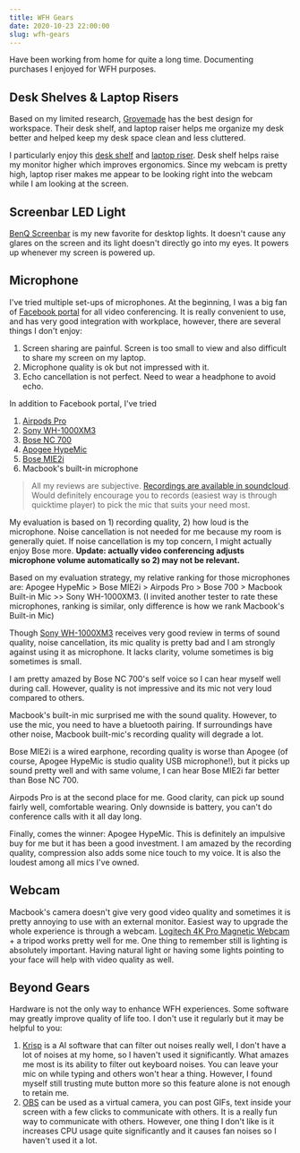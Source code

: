 ```yaml
---
title: WFH Gears
date: 2020-10-23 22:00:00
slug: wfh-gears
---
```


Have been working from home for quite a long time. Documenting purchases I enjoyed for WFH purposes.

<!--more-->

## Desk Shelves & Laptop Risers

Based on my limited research, [Grovemade](https://grovemade.com) has the best design for workspace. Their desk shelf, and laptop raiser helps me organize my desk better and helped keep my desk space clean and less cluttered.

I particularly enjoy this [desk shelf](https://grovemade.com/product/wood-desk-shelf/?initial=342) and [laptop riser](https://grovemade.com/laptop-riser/). Desk shelf helps raise my monitor higher which improves ergonomics. Since my webcam is pretty high, laptop riser makes me appear to be looking right into the webcam while I am looking at the screen.


## Screenbar LED Light

[BenQ Screenbar](https://www.amazon.com/gp/product/B076VNFZJG/ref=ppx_yo_dt_b_asin_title_o03_s00?ie=UTF8&psc=1) is my new favorite for desktop lights. It doesn't cause any glares on the screen and its light doesn't directly go into my eyes. It powers up whenever my screen is powered up.


## Microphone

I've tried multiple set-ups of microphones. At the beginning, I was a big fan of [Facebook portal](https://portal.facebook.com/products/portal/) for all video conferencing. It is really convenient to use, and has very good integration with workplace, however, there are several things I don't enjoy:

1. Screen sharing are painful. Screen is too small to view and also difficult to share my screen on my laptop.
2. Microphone quality is ok but not impressed with it.
3. Echo cancellation is not perfect. Need to wear a headphone to avoid echo.


In addition to Facebook portal, I've tried
1. [Airpods Pro](https://www.apple.com/airpods/?afid=p238%7CsoEw2Fca6-dc_mtid_1870765e38482_pcrid_427418703272_pgrid_85797749898_&cid=aos-us-kwgo---slid---product-)
2. [Sony WH-1000XM3](https://www.sony.com/electronics/headband-headphones/wh-1000xm3)
3. [Bose NC 700](https://www.bose.com/en_us/products/headphones/noise_cancelling_headphones/noise-cancelling-headphones-700.html#v=noise_cancelling_headphones_700_triple_midnight)
4. [Apogee HypeMic](https://apogeedigital.com/products/hypemic)
5. [Bose MIE2i](https://www.bose.com/en_us/support/products/bose_headphones_support/bose_in_ear_headphones_support/mie2i_headset.html)
6. Macbook's built-in microphone

> All my reviews are subjective. [Recordings are available in soundcloud](https://soundcloud.com/wei-wei-323266803/sets/microphone-test/s-QAvSQVWEH7Z). Would definitely encourage you to records (easiest way is through quicktime player) to pick the mic that suits your need most.

My evaluation is based on 1) recording quality, 2) how loud is the microphone. Noise cancellation is not needed for me because my room is generally quiet. If noise cancellation is my top concern, I might actually enjoy Bose more. **Update: actually video conferencing adjusts microphone volume automatically so 2) may not be relevant.**

Based on my evaluation strategy, my relative ranking for those microphones are: Apogee HypeMic > Bose MIE2i > Airpods Pro > Bose 700 > Macbook Built-in Mic >> Sony WH-1000XM3. (I invited another tester to rate these microphones, ranking is similar, only difference is how we rank Macbook's Built-in Mic)

Though [Sony WH-1000XM3](https://www.sony.com/electronics/headband-headphones/wh-1000xm3) receives very good review in terms of sound quality, noise cancellation, its mic quality is pretty bad and I am strongly against using it as microphone. It lacks clarity, volume sometimes is big sometimes is small.

I am pretty amazed by Bose NC 700's self voice so I can hear myself well during call. However, quality is not impressive and its mic not very loud compared to others.

Macbook's built-in mic surprised me with the sound quality. However, to use the mic, you need to have a bluetooth pairing. If surroundings have other noise, Macbook built-mic's recording quality will degrade a lot.

Bose MIE2i is a wired earphone, recording quality is worse than Apogee (of course, Apogee HypeMic is studio quality USB microphone!), but it picks up sound pretty well and with same volume, I can hear Bose MIE2i far better than Bose NC 700.

Airpods Pro is at the second place for me. Good clarity, can pick up sound fairly well, comfortable wearing. Only downside is battery, you can't do conference calls with it all day long.

Finally, comes the winner: Apogee HypeMic. This is definitely an impulsive buy for me but it has been a good investment. I am amazed by the recording quality, compression also adds some nice touch to my voice. It is also the loudest among all mics I've owned.

## Webcam

Macbook's camera doesn't give very good video quality and sometimes it is pretty annoying to use with an external monitor. Easiest way to upgrade the whole experience is through a webcam. [Logitech 4K Pro Magnetic Webcam](https://www.apple.com/shop/product/HMUC2ZM/A/logitech-4k-pro-magnetic-webcam-for-pro-display-xdr?afid=p238%7Cs4Sv2ChHP-dc_mtid_1870765e38482_pcrid_246387002832_pgrid_54584529771_&cid=aos-us-kwgo-pla-btb-3pp--slid---product-HMUC2ZM/A) + a tripod works pretty well for me. One thing to remember still is lighting is absolutely important. Having natural light or having some lights pointing to your face will help with video quality as well.


## Beyond Gears

Hardware is not the only way to enhance WFH experiences. Some software may greatly improve quality of life too. I don't use it regularly but it may be helpful to you:

1. [Krisp](https://krisp.ai) is a AI software that can filter out noises really well, I don't have a lot of noises at my home, so I haven't used it significantly. What amazes me most is its ability to filter out keyboard noises. You can leave your mic on while typing and others won't hear a thing. However, I found myself still trusting mute button more so this feature alone is not enough to retain me.
2. [OBS](https://obsproject.com) can be used as a virtual camera, you can post GIFs, text inside your screen with a few clicks to communicate with others. It is a really fun way to communicate with others. However, one thing I don't like is it increases CPU usage quite significantly and it causes fan noises so I haven't used it a lot.